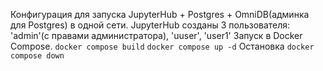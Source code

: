 Конфигурация для запуска JupyterHub + Postgres + OmniDB(админка для Postgres) в одной сети.
JupyterHub созданы 3 пользователя: 'admin'(с правами администратора), 'uuser', 'user1'
Запуск в Docker Compose.
  `docker compose build`
  `docker compose up -d`
Остановка
  ```docker compose down```
